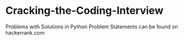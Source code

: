 # Cracking-the-Coding-Interview
Problems with Solutions in Python
Problem Statements can be found on hackerrank.com
